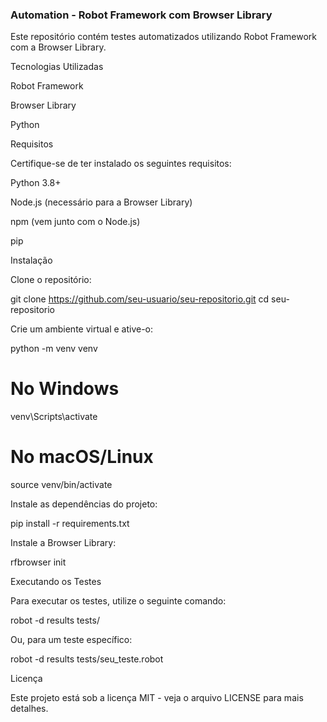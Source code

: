 ### Automation - Robot Framework com Browser Library

Este repositório contém testes automatizados utilizando Robot Framework com a Browser Library.

Tecnologias Utilizadas

Robot Framework

Browser Library

Python

Requisitos

Certifique-se de ter instalado os seguintes requisitos:

Python 3.8+

Node.js (necessário para a Browser Library)

npm (vem junto com o Node.js)

pip

Instalação

Clone o repositório:

git clone https://github.com/seu-usuario/seu-repositorio.git
cd seu-repositorio

Crie um ambiente virtual e ative-o:

python -m venv venv
# No Windows
venv\Scripts\activate
# No macOS/Linux
source venv/bin/activate

Instale as dependências do projeto:

pip install -r requirements.txt

Instale a Browser Library:

rfbrowser init

Executando os Testes

Para executar os testes, utilize o seguinte comando:

robot -d results tests/

Ou, para um teste específico:

robot -d results tests/seu_teste.robot

Licença

Este projeto está sob a licença MIT - veja o arquivo LICENSE para mais detalhes.

